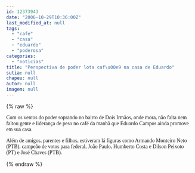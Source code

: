 ```yaml
---
id: 12373943
date: "2006-10-29T10:36:00Z"
last_modified_at: null
tags:
  - "cafe"
  - "casa"
  - "eduardo"
  - "poderosa"
categories:
  - "noticias"
title: "Perspectiva de poder lota caf\u00e9 na casa de Eduardo"
sutia: null
chapeu: null
autor: null
imagem: null
---
```

{% raw %}
<p><P><FONT face=Verdana>Com os ventos do poder soprando no bairro de Dois Irmãos, onde mora, não falta nem faltou gente e liderança de peso no café da manhã que Eduardo Campos ainda promove em sua casa.</FONT></P></p>
<p><P><FONT face=Verdana>Além de amigos, parentes e filhos, estiveram lá figuras como Armando Monteiro Neto (PTB), campeão de votos para federal, João Paulo, Humberto Costa e Dilson Peixoto (PT) e&nbsp;José Chaves (PTB).</FONT></P> </p>
{% endraw %}